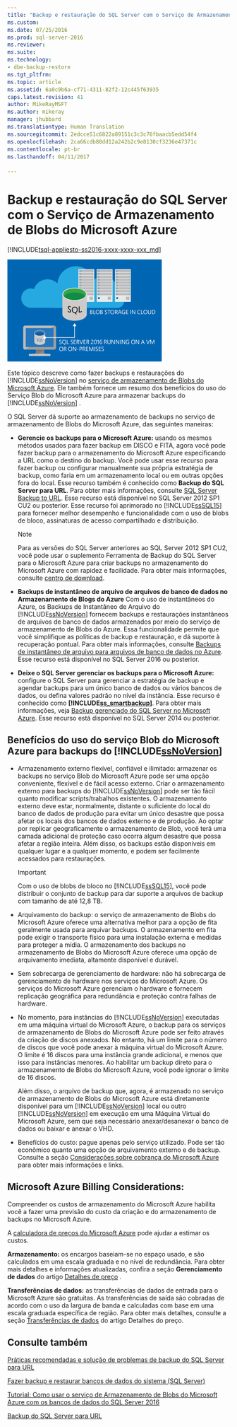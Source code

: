 ```yaml
---
title: "Backup e restauração do SQL Server com o Serviço de Armazenamento de Blobs do Microsoft Azure | Microsoft Docs"
ms.custom: 
ms.date: 07/25/2016
ms.prod: sql-server-2016
ms.reviewer: 
ms.suite: 
ms.technology:
- dbe-backup-restore
ms.tgt_pltfrm: 
ms.topic: article
ms.assetid: 6a0c9b6a-cf71-4311-82f2-12c445f63935
caps.latest.revision: 41
author: MikeRayMSFT
ms.author: mikeray
manager: jhubbard
ms.translationtype: Human Translation
ms.sourcegitcommit: 2edcce51c6822a89151c3c3c76fbaacb5edd54f4
ms.openlocfilehash: 2ca66cdb80dd12a242b2c9e8130cf3236e47371c
ms.contentlocale: pt-br
ms.lasthandoff: 04/11/2017

---
```

# <a name="sql-server-backup-and-restore-with-microsoft-azure-blob-storage-service"></a>Backup e restauração do SQL Server com o Serviço de Armazenamento de Blobs do Microsoft Azure
[!INCLUDE[tsql-appliesto-ss2016-xxxx-xxxx-xxx_md](../../includes/tsql-appliesto-ss2016-xxxx-xxxx-xxx-md.md)]

  ![Fazer backup para o gráfico de blobs do Azure](../../relational-databases/backup-restore/media/backup-to-azure-blob-graphic.png "Fazer backup para o gráfico de blobs do Azure")  
  
 Este tópico descreve como fazer backups e restaurações do [!INCLUDE[ssNoVersion](../../includes/ssnoversion-md.md)] no [serviço de armazenamento de Blobs do Microsoft Azure](http://www.windowsazure.com/develop/net/how-to-guides/blob-storage/). Ele também fornece um resumo dos benefícios do uso do Serviço Blob do Microsoft Azure para armazenar backups do [!INCLUDE[ssNoVersion](../../includes/ssnoversion-md.md)] .  
  
 O SQL Server dá suporte ao armazenamento de backups no serviço de armazenamento de Blobs do Microsoft Azure, das seguintes maneiras:  
  
-   **Gerencie os backups para o Microsoft Azure:** usando os mesmos métodos usados para fazer backup em DISCO e FITA, agora você pode fazer backup para o armazenamento do Microsoft Azure especificando a URL como o destino do backup. Você pode usar esse recurso para fazer backup ou configurar manualmente sua própria estratégia de backup, como faria em um armazenamento local ou em outras opções fora do local. Esse recurso também é conhecido como **Backup do SQL Server para URL**. Para obter mais informações, consulte [SQL Server Backup to URL](../../relational-databases/backup-restore/sql-server-backup-to-url.md). Esse recurso está disponível no SQL Server 2012 SP1 CU2 ou posterior. Esse recurso foi aprimorado no [!INCLUDE[ssSQL15](../../includes/sssql15-md.md)] para fornecer melhor desempenho e funcionalidade com o uso de blobs de bloco, assinaturas de acesso compartilhado e distribuição.  
  
    > [!NOTE]  
    >  Para as versões do SQL Server anteriores ao SQL Server 2012 SP1 CU2, você pode usar o suplemento Ferramenta de Backup do SQL Server para o Microsoft Azure para criar backups no armazenamento do Microsoft Azure com rapidez e facilidade. Para obter mais informações, consulte [centro de download](http://go.microsoft.com/fwlink/?LinkID=324399).  
  
-   **Backups de instantâneo de arquivo de arquivos de banco de dados no Armazenamento de Blogs do Azure** Com o uso de instantâneos do Azure, os Backups de Instantâneo de Arquivo do [!INCLUDE[ssNoVersion](../../includes/ssnoversion-md.md)] fornecem backups e restaurações instantâneos de arquivos de banco de dados armazenados por meio do serviço de armazenamento de Blobs do Azure. Essa funcionalidade permite que você simplifique as políticas de backup e restauração, e dá suporte à recuperação pontual. Para obter mais informações, consulte [Backups de instantâneo de arquivo para arquivos de banco de dados no Azure](../../relational-databases/backup-restore/file-snapshot-backups-for-database-files-in-azure.md). Esse recurso está disponível no SQL Server 2016 ou posterior.  
  
-   **Deixe o SQL Server gerenciar os backups para o Microsoft Azure:** configure o SQL Server para gerenciar a estratégia de backup e agendar backups para um único banco de dados ou vários bancos de dados, ou defina valores padrão no nível da instância. Esse recurso é conhecido como **[!INCLUDE[ss_smartbackup](../../includes/ss-smartbackup-md.md)]**. Para obter mais informações, veja [Backup gerenciado do SQL Server no Microsoft Azure](../../relational-databases/backup-restore/sql-server-managed-backup-to-microsoft-azure.md). Esse recurso está disponível no SQL Server 2014 ou posterior.  
  
## <a name="benefits-of-using-the-microsoft-azure-blob-service-for-includessnoversionincludesssnoversion-mdmd-backups"></a>Benefícios do uso do serviço Blob do Microsoft Azure para backups do [!INCLUDE[ssNoVersion](../../includes/ssnoversion-md.md)]  
  
-   Armazenamento externo flexível, confiável e ilimitado: armazenar os backups no serviço Blob do Microsoft Azure pode ser uma opção conveniente, flexível e de fácil acesso externo. Criar o armazenamento externo para backups do [!INCLUDE[ssNoVersion](../../includes/ssnoversion-md.md)] pode ser tão fácil quanto modificar scripts/trabalhos existentes. O armazenamento externo deve estar, normalmente, distante o suficiente do local do banco de dados de produção para evitar um único desastre que possa afetar os locais dos bancos de dados externo e de produção. Ao optar por replicar geograficamente o armazenamento de Blob, você terá uma camada adicional de proteção caso ocorra algum desastre que possa afetar a região inteira. Além disso, os backups estão disponíveis em qualquer lugar e a qualquer momento, e podem ser facilmente acessados para restaurações.  
  
    > [!IMPORTANT]  
    >  Com o uso de blobs de bloco no [!INCLUDE[ssSQL15](../../includes/sssql15-md.md)], você pode distribuir o conjunto de backup para dar suporte a arquivos de backup com tamanho de até 12,8 TB.  
  
-   Arquivamento do backup: o serviço de armazenamento de Blobs do Microsoft Azure oferece uma alternativa melhor para a opção de fita geralmente usada para arquivar backups. O armazenamento em fita pode exigir o transporte físico para uma instalação externa e medidas para proteger a mídia. O armazenamento dos backups no armazenamento de Blobs do Microsoft Azure oferece uma opção de arquivamento imediata, altamente disponível e durável.  
  
-   Sem sobrecarga de gerenciamento de hardware: não há sobrecarga de gerenciamento de hardware nos serviços do Microsoft Azure. Os serviços do Microsoft Azure gerenciam o hardware e fornecem replicação geográfica para redundância e proteção contra falhas de hardware.  
  
-   No momento, para instâncias do [!INCLUDE[ssNoVersion](../../includes/ssnoversion-md.md)] executadas em uma máquina virtual do Microsoft Azure, o backup para os serviços de armazenamento de Blobs do Microsoft Azure pode ser feito através da criação de discos anexados. No entanto, há um limite para o número de discos que você pode anexar à máquina virtual do Microsoft Azure. O limite é 16 discos para uma instância grande adicional, e menos que isso para instâncias menores. Ao habilitar um backup direto para o armazenamento de Blobs do Microsoft Azure, você pode ignorar o limite de 16 discos.  
  
     Além disso, o arquivo de backup que, agora, é armazenado no serviço de armazenamento de Blobs do Microsoft Azure está diretamente disponível para um [!INCLUDE[ssNoVersion](../../includes/ssnoversion-md.md)] local ou outro [!INCLUDE[ssNoVersion](../../includes/ssnoversion-md.md)] em execução em uma Máquina Virtual do Microsoft Azure, sem que seja necessário anexar/desanexar o banco de dados ou baixar e anexar o VHD.  
  
-   Benefícios do custo: pague apenas pelo serviço utilizado. Pode ser tão econômico quanto uma opção de arquivamento externo e de backup. Consulte a seção [Considerações sobre cobrança do Microsoft Azure](#Billing) para obter mais informações e links.  
  
##  <a name="Billing"></a> Microsoft Azure Billing Considerations:  
 Compreender os custos de armazenamento do Microsoft Azure habilita você a fazer uma previsão do custo da criação e do armazenamento de backups no Microsoft Azure.  
  
 A [calculadora de preços do Microsoft Azure](http://go.microsoft.com/fwlink/?LinkId=277060) pode ajudar a estimar os custos.  
  
 **Armazenamento:** os encargos baseiam-se no espaço usado, e são calculados em uma escala graduada e no nível de redundância. Para obter mais detalhes e informações atualizadas, confira a seção **Gerenciamento de dados** do artigo [Detalhes de preço](http://go.microsoft.com/fwlink/?LinkId=277059) .  
  
 **Transferências de dados:** as transferências de dados de entrada para o Microsoft Azure são gratuitas. As transferências de saída são cobradas de acordo com o uso da largura de banda e calculadas com base em uma escala graduada específica de região. Para obter mais detalhes, consulte a seção [Transferências de dados](http://go.microsoft.com/fwlink/?LinkId=277061) do artigo Detalhes do preço.  
  
## <a name="see-also"></a>Consulte também  

[Práticas recomendadas e solução de problemas de backup do SQL Server para URL](../../relational-databases/backup-restore/sql-server-backup-to-url-best-practices-and-troubleshooting.md)   

[Fazer backup e restaurar bancos de dados do sistema &#40;SQL Server&#41;](../../relational-databases/backup-restore/back-up-and-restore-of-system-databases-sql-server.md)   

[Tutorial: Como usar o serviço de Armazenamento de Blobs do Microsoft Azure com os bancos de dados do SQL Server 2016](../tutorial-use-azure-blob-storage-service-with-sql-server-2016.md)

[Backup do SQL Server para URL](../../relational-databases/backup-restore/sql-server-backup-to-url.md)  
  
  

